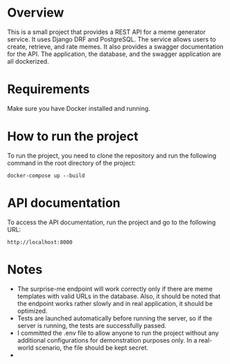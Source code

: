 # Overview

This is a small project that provides a REST API for a meme generator service. It uses Django DRF and PostgreSQL.
The service allows users to create, retrieve, and rate memes. It also provides a swagger documentation for the API.
The application, the database, and the swagger application are all dockerized.

# Requirements
Make sure you have Docker installed and running.

# How to run the project
To run the project, you need to clone the repository and run the following command in the root directory of the project:
```
docker-compose up --build
```

# API documentation
To access the API documentation, run the project and go to the following URL:
```
http://localhost:8000
```

# Notes
- The surprise-me endpoint will work correctly only if there are meme templates with valid URLs in the database. Also, it should be noted that the endpoint works rather slowly and in real application, it should be optimized.
- Tests are launched automatically before running the server, so if the server is running, the tests are successfully passed.
- I committed the .env file to allow anyone to run the project without any additional configurations for demonstration purposes only. In a real-world scenario, the file should be kept secret.
- 

